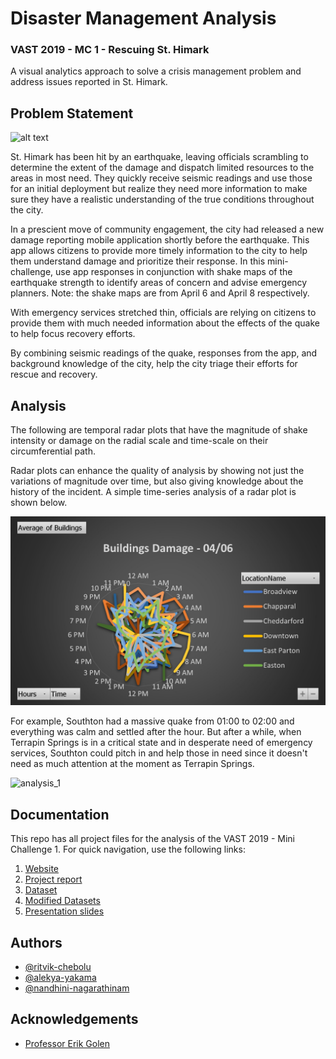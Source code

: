 
# Disaster Management Analysis
### VAST 2019 - MC 1 - Rescuing St. Himark

A visual analytics approach to solve a crisis management problem and address issues reported in St. Himark.


## Problem Statement

![alt text](https://vast-challenge.github.io/2019/img/MC1-2019.jpg)

St. Himark has been hit by an earthquake, leaving officials scrambling to determine the extent of the damage and dispatch limited resources to the areas in most need. They quickly receive seismic readings and use those for an initial deployment but realize they need more information to make sure they have a realistic understanding of the true conditions throughout the city.

In a prescient move of community engagement, the city had released a new damage reporting mobile application shortly before the earthquake. This app allows citizens to provide more timely information to the city to help them understand damage and prioritize their response. In this mini-challenge, use app responses in conjunction with shake maps of the earthquake strength to identify areas of concern and advise emergency planners. Note: the shake maps are from April 6 and April 8 respectively.

With emergency services stretched thin, officials are relying on citizens to provide them with much needed information about the effects of the quake to help focus recovery efforts.

By combining seismic readings of the quake, responses from the app, and background knowledge of the city, help the city triage their efforts for rescue and recovery.


## Analysis

The following are temporal radar plots that have the magnitude of shake intensity or damage on the radial scale and time-scale on their circumferential path.

Radar plots can enhance the quality of analysis by showing not just the variations of magnitude over time, but also giving knowledge about the history of the incident. A simple time-series analysis of a radar plot is shown below.

[<img src="https://github.com/ritvik-chebolu/VAST-2019-MC1/blob/main/Plots/06%20Buildings.jpg">](https://drive.google.com/file/d/1a5tntjClQDG7E6qvMrPBVS_O-axgijHJ/view?usp=sharing "buildings")

For example, Southton had a massive quake from 01:00 to 02:00 and everything was calm and settled after the hour. But after a while, when Terrapin Springs is in a critical state and in desperate need of emergency services, Southton could pitch in and help those in need since it doesn't need as much attention at the moment as Terrapin Springs.

![analysis_1](https://user-images.githubusercontent.com/40500217/166403056-a4059355-3c28-4982-ba3a-7c2e92c889d0.jpg)


## Documentation

This repo has all project files for the analysis of the VAST 2019 - Mini Challenge 1. For quick navigation, use the following links: 

1. [Website](https://ritvik-chebolu.github.io/VAST-2019-MC1/)
2. [Project report](https://docs.google.com/document/d/1W9sBi3Py6sFr9wtAZN9NWbQb-Di31oBq/edit?usp=sharing&ouid=104158860739562627258&rtpof=true&sd=true)
3. [Dataset](https://cartext.datahub.pnnl.gov/0518d63ac66184661ca992034a927b5b32277488742264f21f192fab547354e2)
4. [Modified Datasets](https://github.com/ritvik-chebolu/VAST-2019-MC1/tree/main/final_sheets)
5. [Presentation slides](https://docs.google.com/presentation/d/1HwKqgrKsfbMVL6pniR0nguGpW6H6oG133SbCBqXQ2Nk/edit?usp=sharing)


## Authors

- [@ritvik-chebolu](https://github.com/ritvik-chebolu)
- [@alekya-yakama](ay2423@rit.edu)
- [@nandhini-nagarathinam](nn7890@rit.edu)


## Acknowledgements

 - [Professor Erik Golen](https://www.rit.edu/directory/efgics-erik-golen)
